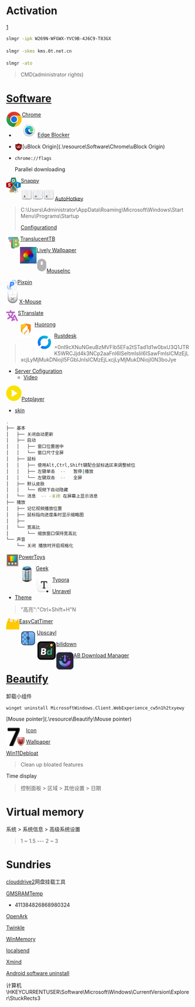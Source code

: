 



# Activation

[1](./images)

```bash
slmgr -ipk W269N-WFGWX-YVC9B-4J6C9-T83GX

slmgr -skms kms.0t.net.cn

slmgr -ato
```

>CMD(administrator rights)









# [Software](.\resource\Software)

<img src=".\images\chrome.webp" align="left" alt="chrome" style="zoom: 67%;" />[Chrome](.\resource\Software\Chrome)

- <img src=".\images\Edge Blocker.png" alt="Edge Blocker" style="zoom:15%;" />[Edge Blocker](https://www.sordum.org/9312/)

- <img src=".\images\uBlock Origin.png" align="left" alt="uBlock Origin" style="zoom:2%;" /> [uBlock Origin](.\resource\Software\Chrome\uBlock Origin)

- `chrome://flags`

  Parallel downloading





<img src=".\images\Snappy.png" align="left" alt="Snappy" style="zoom:53%;" />[Snappy](https://sdi-tool.org/download/)





<img src=".\images\ahp.png" alt="ahp" style="zoom:30%;" />[AutoHotkey](https://www.autohotkey.com/)

> C:\Users\Administrator\AppData\Roaming\Microsoft\Windows\Start Menu\Programs\Startup
>
> [Configurationd](.\resource\Software\AutoHotkey)



<img src=".\images\TranslucentTB.png" alt="TranslucentTB" align="left" style="zoom: 80%;" />[TranslucentTB](https://apps.microsoft.com/detail/9pf4kz2vn4w9?ocid=badge&rtc=1&hl=zh-cn&gl=HK)



<img src="./images/Lively Wallpaper.jpg" align="left" alt="Lively Wallpaper" style="zoom: 20%;" /> [Lively Wallpaper](https://apps.microsoft.com/detail/9ntm2qc6qws7?hl=en-US&gl=US)



<img src=".\images\MouseInc.png" alt="MouseInc" style="zoom:35%;" />[MouseInc](.\resource\Software\MouseInc)



<img src=".\images\pixpin.png" align="left" alt="pixpin" style="zoom:3%;" />[Pixpin](https://pixpinapp.com/)



<img src=".\images\X -Mouse .png" alt="X -Mouse " style="zoom: 16%;" />[X-Mouse](https://x-mouse-button-control.en.softonic.com/) 	 



<img src=".\images\STranslate.png" align="left" alt="STranslate" />[STranslate](https://github.com/ZGGSONG/STranslate/releases/)



<img src=".\images\huorong.png" align="left" alt="huorong" style="zoom:15%;" />[Huorong](https://www.huorong.cn/)



<img src=".\images\rustdesk.png" align="left" alt="rustdesk" style="zoom: 67%;" />[Rustdesk](https://github.com/rustdesk/rustdesk/releases/tag/1.3.1)

> =0nI9cXNuNGeuBzMVFlb5EFa2tSTad1d1w0bxU3Q1JTRK5WRCJjd4k3NCp2aaFnI6ISeltmIsIiI6ISawFmIsICMzEjLxcjLyMjMukDNiojI5FGblJnIsICMzEjLxcjLyMjMukDNiojI0N3boJye

- [Server Cofiguration](https://www.smianao.com/1291.html)
  - [Video](https://www.bilibili.com/video/BV1CTxee4Ei8/?spm_id_from=333.999.0.0)



<img src=".\images\potplayer.png" alt="potplayer" style="zoom:35%;" />[Potplayer](https://potplayer.io/?lang=zh_CN&utm_source=xinquji)

- [skin](.\resource\Software\Potplayer)

```bash
.
├── 基本
│   ├── 关闭自动更新
│   ├── 启动 
│   │   ├── 窗口位置居中
│   │   └── 窗口尺寸全屏
│   ├── 鼠标
│   │   ├── 使用Alt,Ctrl,Shift键配合鼠标选区来调整帧位
│   │   ├── 左键单击  --   暂停|播放
│   │   └── 左键双击  --   全屏
│   ├── 默认皮肤 
│   │   └── 视频下自动隐藏
│   └── 消息  -- -关闭 在屏幕上显示消息
├── 播放 
│   ├── 记忆视频播放位置
│   ├── 鼠标指向进度条时显示缩略图
│   ├── 
│   └── 宽高比
│       └── 缩放窗口保持宽高比
└── 声音
    └── 关闭 播放时开启规格化

```



<img src=".\images\PowerToys.jpg" align="left" alt="PowerToys" style="zoom:40%;" />[PowerToys](https://github.com/microsoft/PowerToys/releases/)



<img src=".\images\geek.png" align="left" alt="geek" style="zoom:73%;" />[Geek](https://geekuninstaller.com/)



<img src=".\images\typora.png" align="left" alt="typora" style="zoom:70%;" />[Typora](https://typora.io/)

- [Unravel](.\resource\Software\Typora)
- [Theme](https://github.com/vladelaina/Typora-Theme)

> "高亮":"Ctrl+Shift+H"N



<img src=".\images\EasyCattimers.png" align="left" alt="EasyCatTime" style="zoom:7%;" />[EasyCatTimer](https://github.com/xujiangjiang/Easy-Cat-Timer)





<img src=".\images\upscayl.png" align="left" alt="upscayl" />[Upscayl](https://github.com/upscayl/upscayl)



<img src="./images/bilidown.png" alt="bilidown" align = "left" style="zoom: 10%;" />[bilidown](https://zhouql.vip/bilibili/pc/)





<img src="./images/AB Download Manager.png" alt="AB Download Manager" align = "left" style="zoom: 47%;" />[AB Download Manager](https://github.com/amir1376/ab-download-manager/releases/tag/v1.4.4)





# [Beautify](.\resource\Beautify)

卸载小组件

```
winget uninstall MicrosoftWindows.Client.WebExperience_cw5n1h2txyewy
```

[Mouse pointer](.\resource\Beautify\Mouse pointer)



<img src=".\images\7.png" align="left" alt="7" style="zoom: 20%;" />[Icon](.\resource\Beautify\Icon)



[Wallpaper](.\resource\Beautify\Wallpaper)





[Win11Debloat](https://github.com/Raphire/Win11Debloat)

> Clean up bloated features





Time display

> 控制面板 > 区域 > 其他设置 > 日期




# Virtual memory

系统 > 系统信息 > 高级系统设置

> 1 ~ 1.5  --- 2 ~ 3



# Sundries

[clouddrive2](https://www.clouddrive2.com/download.html)网盘挂载工具

[GMSRAMTemp](https://gimespace.com/GMSRAMTemp.exe)

- 411384826868980324

[OpenArk](https://github.com/BlackINT3/OpenArk)

[Twinkle](https://github.com/xanderfrangos/twinkle-tray)

[WinMemory](https://github.com/IgorMundstein/WinMemoryCleaner)

[localsend](https://localsend.org/zh-CN/download)

[Xmind](https://www.123pan.com/?homeFilePath=5997681,6449044,6449050,10265386)

[Android software uninstall](.\resource\Software\安卓卸载软件)





计算机\HKEYCURRENTUSER\Software\Microsoft\Windows\CurrentVersion\Explorer\StuckRects3
